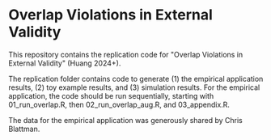# Overlap Violations in External Validity
This repository contains the replication code for "Overlap Violations in External Validity" (Huang 2024+). 

The replication folder contains code to generate (1) the empirical application results, (2) toy example results, and (3) simulation results. For the empirical application, the code should be run sequentially, starting with 01_run_overlap.R, then 02_run_overlap_aug.R, and 03_appendix.R. 

The data for the empirical application was generously shared by Chris Blattman. 
